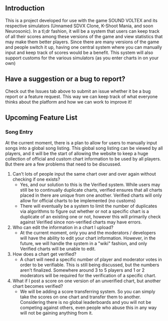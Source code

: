 ## Introduction
This is a project developed for use with the game SOUND VOLTEX and its respective simulators (Unnamed SDVX Clone, K-Shoot Mania, and soon Neurosonic). In a tl;dr fashion, it will be a system that users can keep track of all their scores among these versions of the game and view statistics that may make them better players. Since there are many versions of the game and people switch it up, having one central system where you can manually input and keep track of scores would be a benefit. This system will also support customs for the various simulators (as you enter charts in on your own)

## Have a suggestion or a bug to report?
Check out the Issues tab above to submit an issue whether it be a bug report or a feature request. This way we can keep track of what everyone thinks about the platform and how we can work to improve it!

## Upcoming Feature List
### Song Entry
At the current moment, there is a plan to allow for users to manually input songs into a global song listing. This global song listing can be viewed by all players, and it will be the start of allowing the website to keep a huge collection of official and custom chart information to be used by all players. But there are a few problems that need to be discussed.
1. Can't lots of people input the same chart over and over again without checking if one exists?
    * Yes, and our solution to this is the Verified system. While users may still be to continually duplicate charts, verified ensures that all charts placed in there are unique from one another. Verified charts will only allow for official charts to be implemented (no customs)
    * There will eventually be a system to limit the number of duplicates via algorithms to figure out whether or not a specific chart is a duplicate of an existing one or not, however this will primarily check against Verified since non-verified charts may have errors.
2. Who can edit the information in a chart I upload?
    * At the current moment, only you and the moderators / developers will have the ability to edit your chart information. However, in the future, we will handle the system in a "wiki" fashion, and only Verified charts will be unable to edit.
3. How does a chart get verified?
    * A chart will need a specific number of player and moderator votes in order to be verifiable. This is still being discussed, but the numbers aren't finalized. Somewhere around 3 to 5 players and 1 or 2 moderators will be required for the verification of a specific chart.
4. What if I post a score on one version of an unverified chart, but another chart becomes verified?
    * We will be adding a score transferring system. So you can simply take the scores on one chart and transfer them to another. Considering there is no global leaderboards and you will not be competing against others, even people who abuse this in any way will not be gaining anything from it.
